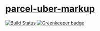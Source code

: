# [parcel-uber-markup](https://itslooklike.github.io/parcel-uber-markup/)

[![Build Status](https://travis-ci.org/itslooklike/parcel-uber-markup.svg?branch=master)](https://travis-ci.org/itslooklike/parcel-uber-markup) [![Greenkeeper badge](https://badges.greenkeeper.io/itslooklike/ubereats-demo-frontend.svg)](https://greenkeeper.io/)
